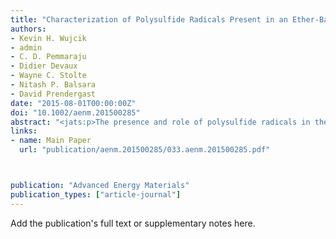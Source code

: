 ```yaml
---
title: "Characterization of Polysulfide Radicals Present in an Ether‐Based Electrolyte of a Lithium–Sulfur Battery During Initial Discharge Using In Situ X‐Ray Absorption Spectroscopy Experiments and First‐Principles Calculations"
authors:
- Kevin H. Wujcik
- admin
- C. D. Pemmaraju
- Didier Devaux
- Wayne C. Stolte
- Nitash P. Balsara
- David Prendergast
date: "2015-08-01T00:00:00Z"
doi: "10.1002/aenm.201500285"
abstract: "<jats:p>The presence and role of polysulfide radicals in the electrochemical processes of lithium sulfur (Li–S) batteries is currently being debated. Here, first‐principles interpretations of measured X‐ray absorption spectra (XAS) of Li–S cells are leveraged with an ether‐based electrolyte. Unambiguous evidence is found for significant quantities of polysulfide radical species (LiS<jats:sub>3</jats:sub>, LiS<jats:sub>4</jats:sub>, and LiS<jats:sub>5</jats:sub>), including the trisulfur radical anion S<jats:sub>3</jats:sub> <jats:sup>−</jats:sup>, present after initial discharge to the first discharge plateau, as evidenced by a low energy shoulder in the S K‐edge XAS below 2469 eV. This feature is not present in the XAS of cells at increased depth of discharge, which, by our analysis, exhibit increasing concentrations of progressively shorter polysulfide dianions. Through a combination of first‐principles molecular dynamics and associated interpretation of in situ XAS of Li–S cells, atomic level insights into the chemistries are provided that underlie the operation and stability of these batteries.</jats:p>"
links:
- name: Main Paper
  url: "publication/aenm.201500285/033.aenm.201500285.pdf"



publication: "Advanced Energy Materials"
publication_types: ["article-journal"]
---
```


Add the publication's full text or supplementary notes here.
